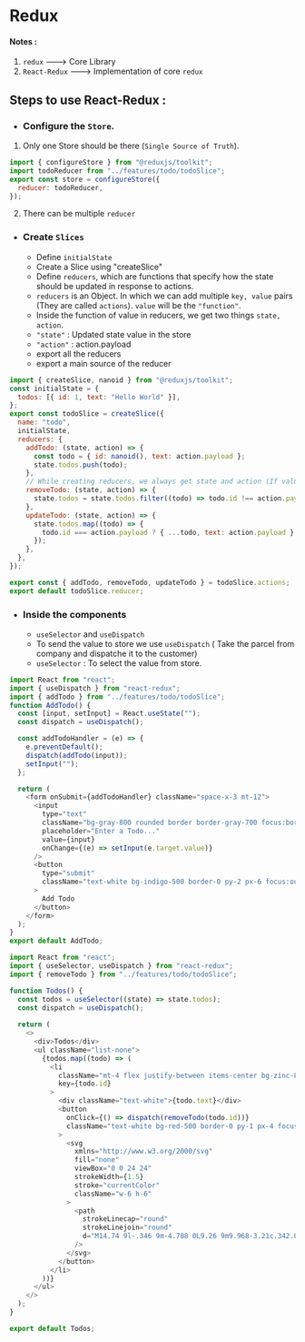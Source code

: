 # Redux

#### Notes :

1. `redux` ---> Core Library
2. `React-Redux` ---> Implementation of core `redux`

## Steps to use React-Redux :

- ### Configure the `Store`.

1. Only one Store should be there (`Single Source of Truth`).

```js
import { configureStore } from "@reduxjs/toolkit";
import todoReducer from "../features/todo/todoSlice";
export const store = configureStore({
  reducer: todoReducer,
});
```

2. There can be multiple `reducer`

- ### Create `Slices`

  - Define `initialState`
  - Create a Slice using "createSlice"
  - Define `reducers`, which are functions that specify how the state should be updated in response to actions.
  - `reducers` is an Object. In which we can add multiple `key, value` pairs (They are called `actions`). `value` will be the `"function"`.
  - Inside the function of value in reducers, we get two things `state, action`.
  - `"state"` : Updated state value in the store
  - `"action"` : action.payload
  - export all the reducers
  - export a main source of the reducer

```js
import { createSlice, nanoid } from "@reduxjs/toolkit";
const initialState = {
  todos: [{ id: 1, text: "Hello World" }],
};
export const todoSlice = createSlice({
  name: "todo",
  initialState,
  reducers: {
    addTodo: (state, action) => {
      const todo = { id: nanoid(), text: action.payload };
      state.todos.push(todo);
    },
    // While creating reducers, we always get state and action (If value comes then we access the value using action) parameters
    removeTodo: (state, action) => {
      state.todos = state.todos.filter((todo) => todo.id !== action.payload);
    },
    updateTodo: (state, action) => {
      state.todos.map((todo) => {
        todo.id === action.payload ? { ...todo, text: action.payload } : todo;
      });
    },
  },
});

export const { addTodo, removeTodo, updateTodo } = todoSlice.actions;
export default todoSlice.reducer;
```

- ### Inside the components
  - `useSelector` and `useDispatch`
  - To send the value to store we use `useDispatch` ( Take the parcel from company and dispatche it to the customer)
  - `useSelector` : To select the value from store.

```js
import React from "react";
import { useDispatch } from "react-redux";
import { addTodo } from "../features/todo/todoSlice";
function AddTodo() {
  const [input, setInput] = React.useState("");
  const dispatch = useDispatch();

  const addTodoHandler = (e) => {
    e.preventDefault();
    dispatch(addTodo(input));
    setInput("");
  };

  return (
    <form onSubmit={addTodoHandler} className="space-x-3 mt-12">
      <input
        type="text"
        className="bg-gray-800 rounded border border-gray-700 focus:border-indigo-500 focus:ring-2 focus:ring-indigo-900 text-base outline-none text-gray-100 py-1 px-3 leading-8 transition-colors duration-200 ease-in-out"
        placeholder="Enter a Todo..."
        value={input}
        onChange={(e) => setInput(e.target.value)}
      />
      <button
        type="submit"
        className="text-white bg-indigo-500 border-0 py-2 px-6 focus:outline-none hover:bg-indigo-600 rounded text-lg"
      >
        Add Todo
      </button>
    </form>
  );
}
export default AddTodo;
```

```js
import React from "react";
import { useSelector, useDispatch } from "react-redux";
import { removeTodo } from "../features/todo/todoSlice";

function Todos() {
  const todos = useSelector((state) => state.todos);
  const dispatch = useDispatch();
  
  return (
    <>
      <div>Todos</div>
      <ul className="list-none">
        {todos.map((todo) => (
          <li
            className="mt-4 flex justify-between items-center bg-zinc-800 px-4 py-2 rounded"
            key={todo.id}
          >
            <div className="text-white">{todo.text}</div>
            <button
              onClick={() => dispatch(removeTodo(todo.id))}
              className="text-white bg-red-500 border-0 py-1 px-4 focus:outline-none hover:bg-red-600 rounded text-md"
            >
              <svg
                xmlns="http://www.w3.org/2000/svg"
                fill="none"
                viewBox="0 0 24 24"
                strokeWidth={1.5}
                stroke="currentColor"
                className="w-6 h-6"
              >
                <path
                  strokeLinecap="round"
                  strokeLinejoin="round"
                  d="M14.74 9l-.346 9m-4.788 0L9.26 9m9.968-3.21c.342.052.682.107 1.022.166m-1.022-.165L18.16 19.673a2.25 2.25 0 01-2.244 2.077H8.084a2.25 2.25 0 01-2.244-2.077L4.772 5.79m14.456 0a48.108 48.108 0 00-3.478-.397m-12 .562c.34-.059.68-.114 1.022-.165m0 0a48.11 48.11 0 013.478-.397m7.5 0v-.916c0-1.18-.91-2.164-2.09-2.201a51.964 51.964 0 00-3.32 0c-1.18.037-2.09 1.022-2.09 2.201v.916m7.5 0a48.667 48.667 0 00-7.5 0"
                />
              </svg>
            </button>
          </li>
        ))}
      </ul>
    </>
  );
}

export default Todos;
```